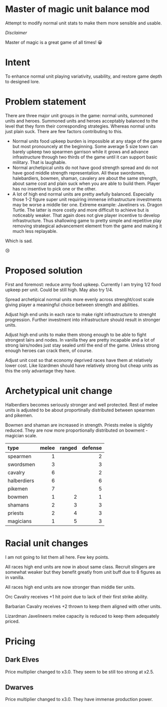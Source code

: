 # Master of magic unit balance mod

Attempt to modify normal unit stats to make them more sensible and usable.

_Disclaimer_

Master of magic is a great game of all times! 😀

# Intent

To enhance normal unit playing variativity, usability, and restore game depth to designed lore.

# Problem statement

There are three major unit groups in the game: normal units, summoned units and heroes. Summoned units and heroes acceptably balanced to the level that they form their corresponding strategies. Whereas normal units just plain suck. There are few factors contributing to this.

* Normal units food upkeep burden is impossible at any stage of the game but most pronouncely at the beginning. Some average 5 size town can barely upkeep two spearmen garrison while it grows and advance infrastructure through two thirds of the game until it can support basic military. That is laughable.
* Normal archetipical units do not have good strength spread and do not have good middle strength representation. All these swordsmen, halebardiers, bowmen, shaman, cavalery are about the same strength, about same cost and plain suck when you are able to build them. Player has no insentive to pick one or the other.
* A lot of high end normal units are pretty awfully balanced. Especially those 1-2 figure super unit requiring immense infrastructure investments may be worse a middle tier one. Extreme example: Javeliners vs. Dragon Turtle. The latter is more costly and more difficult to achieve but is noticeably weaker. That again does not give player incentive to develop infrastructure. Thus shallowing game to pretty simple and repetitive play removing strategical advancement element from the game and making it much less replayable.

Which is sad.

😢

# Proposed solution

First and foremost: reduce army food upkeep. Currently I am trying 1/2 food upkeep per unit. Could be still high. May also try 1/4.

Spread archetipical normal units more evenly across strenght/cost scale giving player a meaningful choice between strength and abilities.

Adjust high end units in each race to make right infrastructure to strenght progression. Further investment into infrastructure should result in stronger units.

Adjust high end units to make them strong enough to be able to fight strongest lairs and nodes. In vanilla they are pretty incapable and a lot of strong lairs/nodes just stay sealed until the end of the game. Unless strong enough heroes can crack them, of course.

Adjust unit cost so that economy deprived races have them at relatively lower cost. Like lizardmen should have relatively strong but cheap units as this the only advantage they have.

# Archetypical unit change

Halberdiers becomes seriously stronger and well protected. Rest of melee units is adjusted to be about proportinally distributed between spearmen and pikemen.

Bowmen and shaman are increased in strength. Priests melee is slightly reduced. They are now more proportionally distributed on bowment - magician scale.

|type|melee|ranged|defense|
|:----|----:|----:|----:|
|spearmen|1||2|
|swordsmen|3||3|
|cavalry|6||2|
|halberdiers|6||6|
|pikemen|7||5|
|bowmen|1|2|1|
|shamans|2|3|3|
|priests|2|4|3|
|magicians|1|5|3|

# Racial unit changes

I am not going to list them all here. Few key points.

All races high end units are now in about same class. Recruit slingers are somewhat weaker but they benefit greatly from unit buff due to 8 figures as in vanilla.

All races high end units are now stronger than middle tier units.

Orc Cavalry receives +1 hit point due to lack of their first strike ability.

Barbarian Cavalry receives +2 thrown to keep them aligned with other units.

Lizardman Javelineers melee capacity is reduced to keep them adequately priced.

# Pricing

## Dark Elves

Price multiplier changed to x3.0. They seem to be still too strong at x2.5.

## Dwarves

Price multiplier changed to x3.0. They have immense production power.

